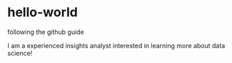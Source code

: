 # hello-world
following the github guide

I am a experienced insights analyst interested in learning more about data science!
